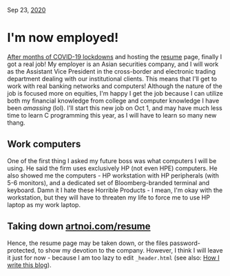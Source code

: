 Sep 23, [2020](/blog/2020/)
# I'm now employed!
[After months of COVID-19 lockdowns](/blog/2019/covid-19/) and hosting the [resume](/resume/) page, finally I got a real job! My employer is an Asian securities company, and I will work as the Assistant Vice President in the cross-border and electronic trading department dealing with our institutional clients. This means that I'll get to work with real banking networks and computers! Although the nature of the job is focused more on equities, I'm happy I get the job because I can utilize both my financial knowledge from college and computer knowledge I have been *amassing* (lol). I'll start this new job on Oct 1, and may have much less time to learn C programming this year, as I will have to learn so many new thang.
## Work computers
One of the first thing I asked my future boss was what computers I will be using. He said the firm uses exclusively HP (not even HPE) computers. He also showed me the computers - HP workstation with HP peripherals (with 5-6 monitors), and a dedicated set of Bloomberg-branded terminal and keyboard. Damn it I hate these Horrible Products - I mean, I'm okay with the workstation, but they will have to threaten my life to force me to use HP laptop as my work laptop.
## Taking down [artnoi.com/resume](/resume/)
Hence, the resume page may be taken down, or the files password-protected, to show my devotion to the company. However, I think I will leave it just for now - because I am too lazy to edit `_header.html` (see also: [How I write this blog](/blog/howblog/)).

